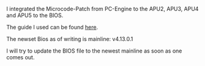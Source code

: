 I integrated the Microcode-Patch from PC-Engine to the APU2, APU3, APU4 and APU5 to the BIOS.

The guide I used can be found [here](https://github.com/pcengines/apu2-documentation/blob/master/docs/microcode_patching.md).


The newset Bios as of writing is mainline: v4.13.0.1

I will try to update the BIOS file to the newest mainline as soon as one comes out.
